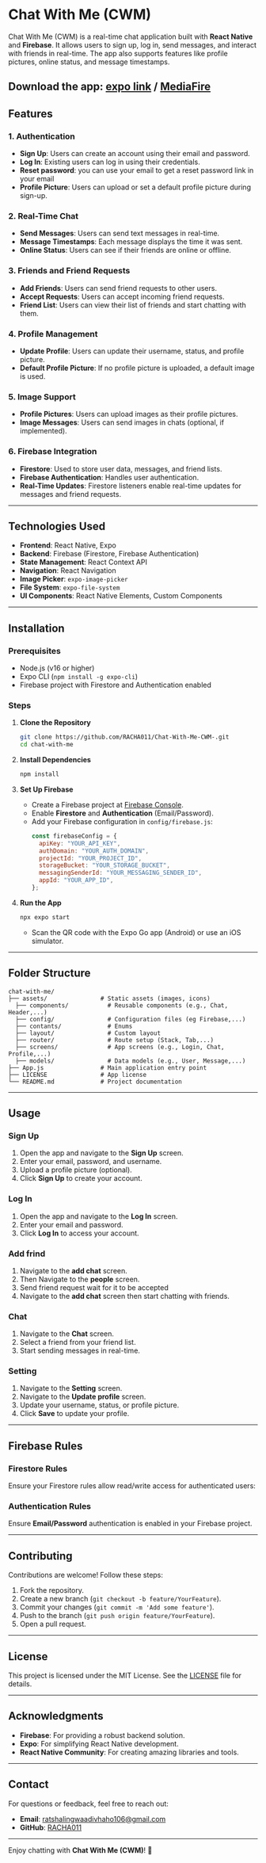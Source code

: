 ﻿# Chat With Me (CWM)

Chat With Me (CWM) is a real-time chat application built with **React Native** and **Firebase**. It allows users to sign up, log in, send messages, and interact with friends in real-time. The app also supports features like profile pictures, online status, and message timestamps.

 **Download the app**: [expo link](https://expo.dev/artifacts/eas/egSsGDpFg4KacFiznF33pC.apk) / 
                       [MediaFire](https://www.mediafire.com/file/ajn94svdjubip9i/application-6b7e0e72-3abb-48e7-85c1-bc56bb922942.apk/file)
---

## Features

### 1. **Authentication**
   - **Sign Up**: Users can create an account using their email and password.
   - **Log In**: Existing users can log in using their credentials.
   - **Reset password**: you can use your email to get a reset password link in your email
   - **Profile Picture**: Users can upload or set a default profile picture during sign-up.

### 2. **Real-Time Chat**
   - **Send Messages**: Users can send text messages in real-time.
   - **Message Timestamps**: Each message displays the time it was sent.
   - **Online Status**: Users can see if their friends are online or offline.

### 3. **Friends and Friend Requests**
   - **Add Friends**: Users can send friend requests to other users.
   - **Accept Requests**: Users can accept incoming friend requests.
   - **Friend List**: Users can view their list of friends and start chatting with them.

### 4. **Profile Management**
   - **Update Profile**: Users can update their username, status, and profile picture.
   - **Default Profile Picture**: If no profile picture is uploaded, a default image is used.

### 5. **Image Support**
   - **Profile Pictures**: Users can upload images as their profile pictures.
   - **Image Messages**: Users can send images in chats (optional, if implemented).

### 6. **Firebase Integration**
   - **Firestore**: Used to store user data, messages, and friend lists.
   - **Firebase Authentication**: Handles user authentication.
   - **Real-Time Updates**: Firestore listeners enable real-time updates for messages and friend requests.

---

## Technologies Used

- **Frontend**: React Native, Expo
- **Backend**: Firebase (Firestore, Firebase Authentication)
- **State Management**: React Context API
- **Navigation**: React Navigation
- **Image Picker**: `expo-image-picker`
- **File System**: `expo-file-system`
- **UI Components**: React Native Elements, Custom Components

---

## Installation

### Prerequisites
- Node.js (v16 or higher)
- Expo CLI (`npm install -g expo-cli`)
- Firebase project with Firestore and Authentication enabled

### Steps

1. **Clone the Repository**
   ```bash
   git clone https://github.com/RACHA011/Chat-With-Me-CWM-.git
   cd chat-with-me
   ```

2. **Install Dependencies**
   ```bash
   npm install
   ```

3. **Set Up Firebase**
   - Create a Firebase project at [Firebase Console](https://console.firebase.google.com/).
   - Enable **Firestore** and **Authentication** (Email/Password).
   - Add your Firebase configuration in `config/firebase.js`:
     ```javascript
     const firebaseConfig = {
       apiKey: "YOUR_API_KEY",
       authDomain: "YOUR_AUTH_DOMAIN",
       projectId: "YOUR_PROJECT_ID",
       storageBucket: "YOUR_STORAGE_BUCKET",
       messagingSenderId: "YOUR_MESSAGING_SENDER_ID",
       appId: "YOUR_APP_ID",
     };
     ```

4. **Run the App**
   ```bash
   npx expo start
   ```
   - Scan the QR code with the Expo Go app (Android) or use an iOS simulator.

---

## Folder Structure

```
chat-with-me/
├── assets/               # Static assets (images, icons)
  ├── components/           # Reusable components (e.g., Chat, Header,...)
  ├── config/               # Configuration files (eg Firebase,...)
  ├── contants/             # Enums
  ├── layout/               # Custom layout
  ├── router/               # Route setup (Stack, Tab,...)
  ├── screens/              # App screens (e.g., Login, Chat, Profile,...)
  ├── models/               # Data models (e.g., User, Message,...)
├── App.js                # Main application entry point
├── LICENSE               # App license
└── README.md             # Project documentation
```

---

## Usage

### Sign Up
1. Open the app and navigate to the **Sign Up** screen.
2. Enter your email, password, and username.
3. Upload a profile picture (optional).
4. Click **Sign Up** to create your account.

### Log In
1. Open the app and navigate to the **Log In** screen.
2. Enter your email and password.
3. Click **Log In** to access your account.

### Add frind
1. Navigate to the **add chat** screen.
2. Then Navigate to the **people** screen.
3. Send friend request wait for it to be accepted
4. Navigate to the **add chat** screen then start chatting with friends.

### Chat
1. Navigate to the **Chat** screen.
2. Select a friend from your friend list.
3. Start sending messages in real-time.



### Setting
1. Navigate to the **Setting** screen.
2. Navigate to the **Update profile** screen.
2. Update your username, status, or profile picture.
3. Click **Save** to update your profile.

---

## Firebase Rules

### Firestore Rules
Ensure your Firestore rules allow read/write access for authenticated users:

### Authentication Rules
Ensure **Email/Password** authentication is enabled in your Firebase project.

---

## Contributing

Contributions are welcome! Follow these steps:
1. Fork the repository.
2. Create a new branch (`git checkout -b feature/YourFeature`).
3. Commit your changes (`git commit -m 'Add some feature'`).
4. Push to the branch (`git push origin feature/YourFeature`).
5. Open a pull request.

---

## License

This project is licensed under the MIT License. See the [LICENSE](LICENSE) file for details.

---

## Acknowledgments

- **Firebase**: For providing a robust backend solution.
- **Expo**: For simplifying React Native development.
- **React Native Community**: For creating amazing libraries and tools.

---

## Contact

For questions or feedback, feel free to reach out:
- **Email**: ratshalingwaadivhaho106@gmail.com
- **GitHub**: [RACHA011](https://github.com/RACHA011/)

---

Enjoy chatting with **Chat With Me (CWM)**! 🚀
